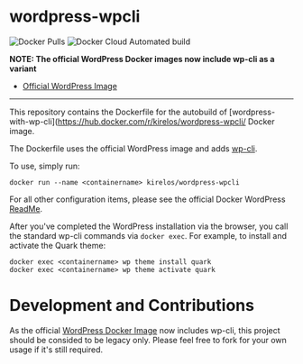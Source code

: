 # wordpress-wpcli

![Docker Pulls](https://img.shields.io/docker/pulls/kirelos/wordpress-wpcli.svg)
![Docker Cloud Automated build](https://img.shields.io/docker/cloud/automated/kirelos/wordpress-wpcli.svg)

**NOTE: The official WordPress Docker images now include wp-cli as a variant**
- [Official WordPress Image](https://hub.docker.com/_/wordpress/)

---

This repository contains the Dockerfile for the autobuild of [wordpress-with-wp-cli](https://hub.docker.com/r/kirelos/wordpress-wpcli/ Docker image.

The Dockerfile uses the official WordPress image and adds [wp-cli](http://wp-cli.org/).

To use, simply run:

    docker run --name <containername> kirelos/wordpress-wpcli

For all other configuration items, please see the official Docker WordPress [ReadMe](https://github.com/docker-library/docs/tree/master/wordpress).

After you've completed the WordPress installation via the browser, you call the standard wp-cli commands via `docker exec`. For example, to install and activate the Quark theme:

    docker exec <containername> wp theme install quark
    docker exec <containername> wp theme activate quark

# Development and Contributions

As the official [WordPress Docker Image](https://hub.docker.com/_/wordpress/) now includes wp-cli, this project should be consided to be legacy only. Please feel free to fork for your own usage if it's still required.
